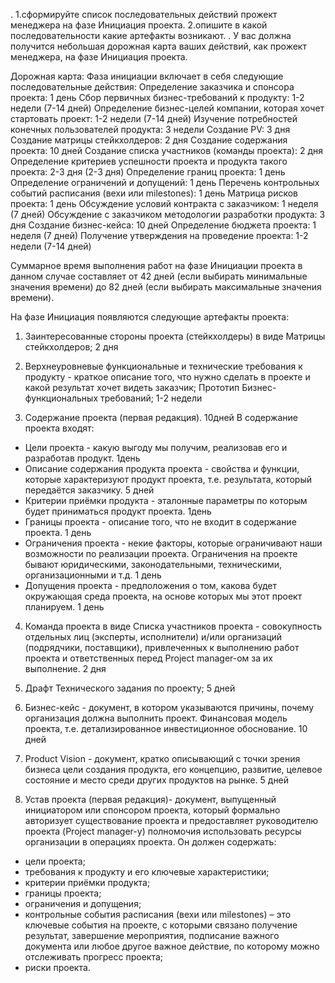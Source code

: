 .
1.сформируйте список последовательных действий прожект менеджера на фазе Инициация проекта.
2.опишите в какой последовательности какие артефакты возникают.
.
У вас должна получится небольшая дорожная карта ваших действий, как прожект менеджера, на фазе Инициация проекта.

Дорожная карта:
Фаза инициации включает в себя следующие последовательные действия:
    Определение заказчика и спонсора проекта: 1 день
    Сбор первичных бизнес-требований к продукту: 1-2 недели (7-14 дней)
    Определение бизнес-целей компании, которая хочет стартовать проект: 1-2 недели (7-14 дней)
    Изучение потребностей конечных пользователей продукта: 3 недели
    Создание PV: 3 дня
    Создание матрицы стейкхолдеров: 2 дня
    Создание содержания проекта: 10 дней
    Создание списка участников (команды проекта): 2 дня
    Определение критериев успешности проекта и продукта такого проекта: 2-3 дня (2-3 дня)
    Определение границ проекта: 1 день
    Определение ограничений и допущений: 1 день
    Перечень контрольных событий расписания (вехи или milestones): 1 день
    Матрица рисков проекта: 1 день
    Обсуждение условий контракта с заказчиком: 1 неделя (7 дней)
    Обсуждение с заказчиком методологии разработки продукта: 3 дня
    Создание бизнес-кейса: 10 дней
    Определение бюджета проекта: 1 неделя (7 дней)
    Получение утверждения на проведение проекта: 1-2 недели (7-14 дней)

Суммарное время выполнения работ на фазе Инициации проекта в данном случае составляет от 42 дней (если выбирать минимальные значения времени) до 82 дней (если выбирать максимальные значения времени). 

На фазе Инициация появляются следующие артефакты проекта:
1. Заинтересованные стороны проекта (стейкхолдеры) в виде Матрицы стейкхолдеров; 2 дня

2. Верхнеуровневые функциональные и технические требования к продукту - краткое описание того, что нужно сделать в проекте и какой результат хочет видеть заказчик; Прототип Бизнес-функциональных требований; 1-2 недели

3. Содержание проекта (первая редакция). 10дней
В содержание проекта входят:
-  Цели проекта - какую выгоду мы получим, реализовав его и разработав продукт. 1день
-  Описание содержания продукта проекта - свойства и функции, которые характеризуют продукт проекта, т.е.         результата, который передаётся заказчику. 5 дней
-  Критерии приёмки продукта - эталонные параметры по которым будет приниматься продукт проекта. 1день
-  Границы проекта - описание того, что не входит в содержание проекта. 1 день
-  Ограничения проекта - некие факторы, которые ограничивают наши возможности по реализации проекта. Ограничения на проекте бывают юридическими, законодательными, техническими, организационными и т.д. 1 день
-  Допущения проекта - предположения о том, какова будет окружающая среда проекта, на основе которых мы этот проект планируем. 1 день

4. Команда проекта в виде Списка участников проекта - совокупность отдельных лиц (эксперты, исполнители) и/или организаций (подрядчики, поставщики), привлеченных к выполнению работ проекта и ответственных перед Project manager-ом за их выполнение. 2 дня

5. Драфт Технического задания по проекту; 5 дней

6. Бизнес-кейс - документ, в котором указываются причины, почему организация должна выполнить проект. Финансовая модель проекта, т.е. детализированное инвестиционное обоснование. 10 дней

7. Product Vision - документ, кратко описывающий с точки зрения бизнеса цели создания продукта, его концепцию, развитие, целевое состояние и место среди других продуктов на рынке. 5 дней

8. Устав проекта (первая редакция)- документ, выпущенный инициатором или спонсором проекта, который формально авторизует существование проекта и предоставляет руководителю проекта (Project manager-у) полномочия использовать ресурсы организации в операциях проекта.
Он должен содержать:
-  цели проекта;
-  требования к продукту и его ключевые характеристики;
-  критерии приёмки продукта;
-  границы проекта;
-  ограничения и допущения;
-  контрольные события расписания (вехи или milestones) – это ключевые события на
проекте, с которыми связано получение результат, завершение мероприятия, подписание важного документа или любое другое важное действие, по которому можно отслеживать прогресс проекта;
-  риски проекта.



